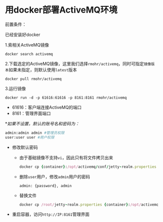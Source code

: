 # 用docker部署ActiveMQ环境

前置条件：

已经安装好docker

1.索相关ActiveMQ镜像

```
docker search activemq
```

2.下载选定的ActiveMQ镜像，这里我们选择`rmohr/activemq`，同时可指定`镜像版本`如果未指定，则默认使用`latest`版本

```undefined
docker pull rmohr/activemq
```

3.运行镜像

```undefined
docker run -d -p 61616:61616 -p 8161:8161 rmohr/activemq
```

- 61616：客户端连接ActiveMQ的端口
- 8161：管理界面端口

**如果不设置，默认的账号名和密码为：*

```bash
admin:admin admin #管理员权限
user:user user #用户权限
```

- 修改默认密码

  - 由于基础镜像不支持`vi`，因此只有将文件拷贝出来

    ```ruby
    docker cp {container}:/opt/activemq/conf/jetty-realm.properties /root/jetty-realm.properties
    ```

  - 删除`user`用户，修改`admin`用户的密码

    ```undefined
    admin: {password}, admin
    ```

  - 替换文件

    ```ruby
    docker cp /root/jetty-realm.properties {container}:/opt/activemq/conf/jetty-realm.properties 
    ```

- 重启容器，访问`http://IP:8161`管理界面